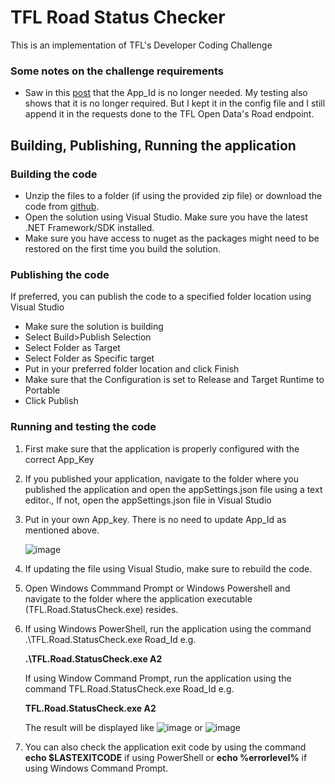 # TFL Road Status Checker
This is an implementation of TFL's Developer Coding Challenge

### Some notes on the challenge requirements
* Saw in this [post](https://techforum.tfl.gov.uk/t/not-able-to-find-app-id-and-key/1883/2) that the App_Id is no longer needed. My testing also shows that it is no longer required. But I kept it in the config file and I still append it in the requests done to the TFL Open Data's Road endpoint.

## Building, Publishing, Running the application

### Building the code
* Unzip the files to a folder (if using the provided zip file) or download the code from [github](https://github.com/rbbarranco/tfl-road-statuscheck). 
* Open the solution using Visual Studio. Make sure you have the latest .NET Framework/SDK installed.
* Make sure you have access to nuget as the packages might need to be restored on the first time you build the solution.

### Publishing the code
If preferred, you can publish the code to a specified folder location using Visual Studio
* Make sure the solution is building
* Select Build>Publish Selection
* Select Folder as Target
* Select Folder as Specific target
* Put in your preferred folder location and click Finish
* Make sure that the Configuration is set to Release and Target Runtime to Portable
* Click Publish

### Running and testing the code
1. First make sure that the application is properly configured with the correct App_Key
2. If you published your application, navigate to the folder where you published the application and open the appSettings.json file using a text editor., If not, open the appSettings.json file in Visual Studio
3. Put in your own App_key. There is no need to update App_Id as mentioned above.

   ![image](https://user-images.githubusercontent.com/21362502/222507673-6ad7da13-aa23-459d-a18d-29cf3fb3b5b3.png)

4. If updating the file using Visual Studio, make sure to rebuild the code.
5. Open Windows Commmand Prompt or Windows Powershell and navigate to the folder where the application executable (TFL.Road.StatusCheck.exe) resides.
6. If using Windows PowerShell, run the application using the command .\TFL.Road.StatusCheck.exe Road_Id e.g. 
   
   **.\TFL.Road.StatusCheck.exe A2**

   If using Window Command Prompt, run the application using the command TFL.Road.StatusCheck.exe Road_Id e.g. 
   
   **TFL.Road.StatusCheck.exe A2**

    The result will be displayed like
![image](https://user-images.githubusercontent.com/21362502/222509872-305708b7-f7f8-4c29-b34e-3586b040dd23.png) or
![image](https://user-images.githubusercontent.com/21362502/222510027-7c368c77-7b01-4fab-a841-ebce0b2abc5e.png)
 
7. You can also check the application exit code by using the command **echo $LASTEXITCODE** if using PowerShell or **echo %errorlevel%** if using Windows Command Prompt.
  
